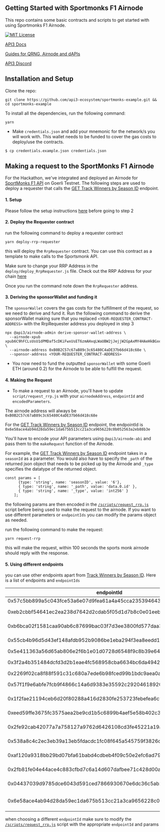 ## Getting Started with Sportmonks F1 Airnode

This repo contains some basic contracts and scripts to get started with using Sportmonks F1 Airnode.

[![MIT License](https://img.shields.io/badge/License-MIT-green.svg)](https://choosealicense.com/licenses/mit/)

[API3 Docs](https://docs.api3.org)

[Guides for QRNG, Airnode and dAPIs](https://docs.api3.org/guides/)

[API3 Discord](https://discord.com/channels/758003776174030948/765618225144266793)

## Installation and Setup

Clone the repo:
```shell
git clone https://github.com/api3-ecosystem/sportmonks-example.git && cd sportmonks-example
```

To install all the dependencies, run the following command:
```shell
yarn
```

- Make `credentials.json` and add your mnemonic for the network/s you will work with. This wallet needs to be funded to cover the gas costs to deploy/use the contracts.

```bash
$ cp credentials.example.json credentials.json
```

## Making a request to the SportMonks F1 Airnode

For the Hackathon, we've integrated and deployed an Airnode for [SportMonks F1 API](https://docs.sportmonks.com/formula-one/) on Goerli Testnet. The following steps are used to deploy a requester that calls the [GET Track Winners by Season ID](https://docs.sportmonks.com/formula-one/our-api/winners/get-track-winners-by-season-id) endpoint.

#### 1. Setup
Please follow the setup instructions [here](#installation-and-setup) before going to step 2

#### 2. Deploy the Requester contract
run the following command to deploy a requester contract

```
yarn deploy-rrp-requester
```

this will deploy the `RrpRequester` contract. You can use this contract as a template to make calls to the Sportsmonk API.

Make sure to change your RRP Address in the `deploy/deploy_RrpRequester.js` file. Check out the RRP Address for your chain [here](https://docs.api3.org/reference/airnode/latest/)

Once you run the command note down the `RrpRequester` address.

#### 3. Deriving the sponsorWallet and funding it

The `sponsorWallet` covers the gas costs for the fulfillment of the request, so we need to derive and fund it. Run the following command to derive the sponsorWallet making sure that you replaced `<YOUR-REQUESTER_CONTRACT-ADDRESS>` with the RrpRequester address you deployed in step 3

```
npx @api3/airnode-admin derive-sponsor-wallet-address \
  --airnode-xpub xpub6C9hFCLsUsU1dPMDaf5cDKiFwxUsET6zmAHxqLWaUBW2jJejjW2GpAxMY4HAeHkBGxeu9hdSyDoLJM7R23jGTfYekWjMcLvtvzrKszarDGY \
  --airnode-address 0xB0B2C57c67aB89c3c65480C4aDE37b66d418c68e \
  --sponsor-address <YOUR-REQUESTER_CONTRACT-ADDRESS>
```
- You now need to fund the outputted `sponsorWallet` with some Goerli ETH (around 0.2) for the Airnode to be able to fulfill the request.

#### 4. Making the Request

- To make a request to an Airnode, you'll have to update `script/request_rrp.js` with your `airnodeAddress`, `endpointId` and `encodedParameters`.

The airnode address will always be `0xB0B2C57c67aB89c3c65480C4aDE37b66d418c68e`

For the [GET Track Winners by Season ID](https://docs.sportmonks.com/formula-one/our-api/winners/get-track-winners-by-season-id) endpoint, the endpointId is `0x6e58ace4ab94d28da59ec1da675b513cc21a3ca9656228c0b052563a2eb88b3e`

You'll have to encode your API parameters using `@api3/airnode-abi` and pass them to the `makeRequest` function of the Airnode.

For example, the [GET Track Winners by Season ID](https://docs.sportmonks.com/formula-one/our-api/winners/get-track-winners-by-season-id) endpoint takes in a `seasonId` as a parameter. You would also have to specify the `_path` of the returned json object that needs to be picked up by the Airnode and `_type` specifies the datatype of the returned object.



```
const params = [
      {type: 'string', name: 'seasonID', value: '6'}, 
      { type: 'string', name: '_path', value: 'data.0.id' }, 
      { type: 'string', name: '_type', value: 'int256' }
    ];
```

the following params are then encoded in the [`/scripts/request_rrp.js`](https://github.com/api3-ecosystem/getting-started/blob/3ba99782013dd98513f0a16db36138da1a6eaeaa/scripts/request_rrp.js#L36) script before being used to make the request to the airnode. If you want to use different parameters or `endpointIds` you can modify the params object as needed.

run the following command to make the request:
```
yarn request-rrp
```
this will make the request, within 100 seconds the sports monk airnode should reply with the response.

#### 5. Using different endpoints

you can use other endpoints apart from [Track Winners by Season ID](https://docs.sportmonks.com/formula-one/our-api/winners/get-track-winners-by-season-id). Here is a list of endpoints and `endpointIds`

| endpointId                                                          | endpointName                      |
|--------------------------------------------------------------------|----------------------------------|
| 0x57c5bb899a5c043fce53a6e07d9fea61a4a45cca235394643940b97448581775 | GET Seasons                       |
| 0xeb2cbbf54641ec2ea238d7642d2cdab5f05d1d7b8c0e01eebb980e2efc404ef6 | GET Season by ID                  |
| 0xb6bca02f1581caa90ab6c87699bac03f7d3ee3800fd577daa308d5f0c46705c6 | GET Track by ID                   |
| 0x55cb4b96d5d43ef148afdb952b9086be1eba294f3ea8eedd1f56d042f86caf71 | GET Livescores                    |
| 0x5e411363a56d65ab806e2f6b1e01d0728d6548f9c8b39e64001b67ffe6c76ef9 | GET All Tracks                    |
| 0x3f2a4b351484dcfd3d2b1eae4fc568958cba6634bc6da4942d4e2063ce616785 | GET Track by Season ID            |
| 0x2269f02ca8f88f591c31c680a7ede6b98fced99b1bdc9aea0af34ef80188e165 | Get All Stages                    |
| 0x57f1f9e6abfe7fcb9f4866c14a6d9383e35592c29204618920e54db5bc545d34 | Get Stage By ID                   |
| 0x1f2fae21194ceb6d20f80288a416d2830fe253723febefea6c9d0e2e74ca9ab7 | Get Stages By Season ID           |
| 0xeed59ffe3675fc3575aea2be9cd1b5c6899b4aef5e58b402c3315c1f610c0cc6 | Get Team By ID                    |
| 0x2fe92cab42077a7a758127a9762d6426108cd3fe45221a19a1d32ae768c49f0d | GET Teams By Season ID            |
| 0x538a8c4c2ec3eb39a13eb5fdacdc1fc08f645a545759f3826c8314cfef91caec | Get Season Race Result            |
| 0xaf120a9318bb29bd07bfa61babd4cdbeb4f09c50e2efc6ad798dedc6fbad43ce | Get Driver By ID                  |
| 0x2fb81fe04e44ace4c883cfbd7c6a14d607dafbee71c428d00abda1465697eb13 | Get Season Race Results           |
| 0x04437039d9785dce6043d591ced7866930670e6dc36c5ab11de860f20315a456 | GET Drivers By Season ID          |
| 0x6e58ace4ab94d28da59ec1da675b513cc21a3ca9656228c0b052563a2eb88b3e | GET Track Winners by Season ID    |

when choosing a different `endpointId` make sure to modify the [`/scripts/request_rrp.js`](https://github.com/api3-ecosystem/getting-started/blob/3ba99782013dd98513f0a16db36138da1a6eaeaa/scripts/request_rrp.js) script with the appropriate `endpointId` and params